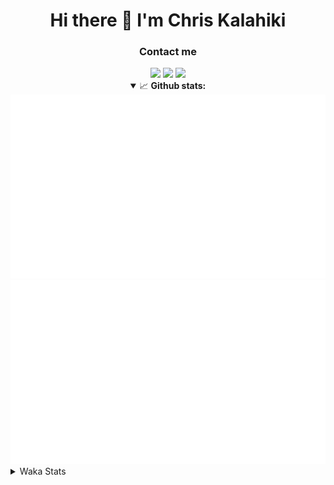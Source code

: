 <div align="center">
 <h1>Hi there 👋 I'm Chris Kalahiki</h1>
 <h3>Contact me</h3>
 <a href="mailto:chris.kalahiki@gmail.com"><img src="https://img.shields.io/badge/gmail-%23D14836.svg?&style=for-the-badge&logo=gmail&logoColor=white"/></a>
 <a href="https://twitter.com/ChrisKalahiki"><img src="https://img.shields.io/badge/twitter-%231DA1F2.svg?&style=for-the-badge&logo=twitter&logoColor=white"/></a>
 <a href="https://www.linkedin.com/in/ChrisKalahiki"><img src="https://img.shields.io/badge/linkedin-%230077B5.svg?&style=for-the-badge&logo=linkedin&logoColor=white"/></a>
<details open>
  <summary>📈 <b>Github stats:</b></summary>
  <img src="https://github.com/ChrisKalahiki/github-stats/blob/master/generated/overview.svg"/>
  <img src="https://github.com/ChrisKalahiki/github-stats/blob/master/generated/languages.svg"/>
</details>
</div>

<details>
  <summary>Waka Stats</summary>
<!--START_SECTION:waka-->
![Code Time](http://img.shields.io/badge/Code%20Time-136%20hrs%2048%20mins-blue)

**🐱 My GitHub Data** 

> 🏆 248 Contributions in the Year 2022
 > 
> 📦 6.2 MB Used in GitHub's Storage 
 > 
> 💼 Opted to Hire
 > 
> 📜 34 Public Repositories 
 > 
> 🔑 24 Private Repositories  
 > 
**I'm an Early 🐤** 

```text
🌞 Morning    80 commits     ████░░░░░░░░░░░░░░░░░░░░░   16.33% 
🌆 Daytime    197 commits    ██████████░░░░░░░░░░░░░░░   40.2% 
🌃 Evening    154 commits    ███████░░░░░░░░░░░░░░░░░░   31.43% 
🌙 Night      59 commits     ███░░░░░░░░░░░░░░░░░░░░░░   12.04%

```
📅 **I'm Most Productive on Wednesday** 

```text
Monday       75 commits     ███░░░░░░░░░░░░░░░░░░░░░░   15.31% 
Tuesday      46 commits     ██░░░░░░░░░░░░░░░░░░░░░░░   9.39% 
Wednesday    116 commits    ██████░░░░░░░░░░░░░░░░░░░   23.67% 
Thursday     84 commits     ████░░░░░░░░░░░░░░░░░░░░░   17.14% 
Friday       70 commits     ███░░░░░░░░░░░░░░░░░░░░░░   14.29% 
Saturday     25 commits     █░░░░░░░░░░░░░░░░░░░░░░░░   5.1% 
Sunday       74 commits     ███░░░░░░░░░░░░░░░░░░░░░░   15.1%

```


📊 **This Week I Spent My Time On** 

```text
⌚︎ Time Zone: America/New_York

💬 Programming Languages: 
C++                      1 hr 3 mins         ███████████████░░░░░░░░░░   63.0% 
Bash                     12 mins             ███░░░░░░░░░░░░░░░░░░░░░░   12.49% 
Markdown                 12 mins             ███░░░░░░░░░░░░░░░░░░░░░░   12.11% 
Other                    10 mins             ██░░░░░░░░░░░░░░░░░░░░░░░   10.78% 
Makefile                 1 min               ░░░░░░░░░░░░░░░░░░░░░░░░░   1.62%

🔥 Editors: 
VS Code                  1 hr 40 mins        █████████████████████████   100.0%

🐱‍💻 Projects: 
prog1                    1 hr 15 mins        ██████████████████░░░░░░░   75.41% 
Multiscale_Modeling      16 mins             ████░░░░░░░░░░░░░░░░░░░░░   16.68% 
MUI_Test_Example         7 mins              ██░░░░░░░░░░░░░░░░░░░░░░░   7.92%

💻 Operating System: 
Linux                    1 hr 23 mins        ████████████████████░░░░░   83.32% 
Windows                  16 mins             ████░░░░░░░░░░░░░░░░░░░░░   16.68%

```

**I Mostly Code in Jupyter Notebook** 

```text
Jupyter Notebook         16 repos            ███████░░░░░░░░░░░░░░░░░░   28.07% 
Python                   14 repos            ██████░░░░░░░░░░░░░░░░░░░   24.56% 
C#                       11 repos            ████░░░░░░░░░░░░░░░░░░░░░   19.3% 
JavaScript               4 repos             █░░░░░░░░░░░░░░░░░░░░░░░░   7.02% 
HTML                     2 repos             █░░░░░░░░░░░░░░░░░░░░░░░░   3.51%

```


**Timeline**

![Chart not found](https://raw.githubusercontent.com/ChrisKalahiki/ChrisKalahiki/main/charts/bar_graph.png) 


 Last Updated on 20/09/2022 18:54:09 UTC
<!--END_SECTION:waka-->
</details>

